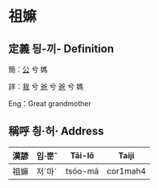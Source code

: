 # 祖嫲
## 定義 딍-끼- Definition
簡：[公](member8.md) 兮 媽

詳：[我](member1.md) 兮 [爸](member2.md) 兮 [爸](member8.md) 兮 媽

Eng：Great grandmother

## 稱呼 칑·허· Address

漢諺 | 임·뿐ˆ | Tâi-lô | Taiji
--- | --- | --- | --- 
祖嫲 | 저ˊ마ˊ | tsóo-má | cor1mah4 
